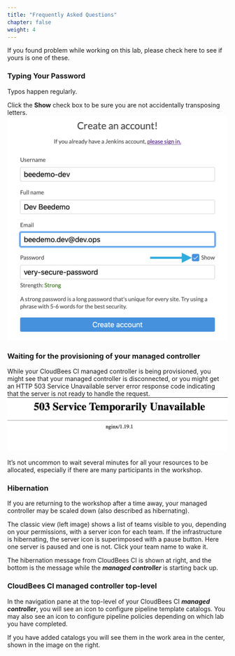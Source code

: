 ```yaml
---
title: "Frequently Asked Questions"
chapter: false
weight: 4
---
```


If you found problem while working on this lab, please check here to see if yours is one of these.

### Typing Your Password

Typos happen regularly. 

Click the **Show** check box to be sure you are not accidentally transposing letters.
![Show password](show-password.png?width=40pc)

### Waiting for the provisioning of your managed controller

While your CloudBees CI managed controller is being provisioned, you might see that your managed controller is disconnected, or you might get an HTTP 503 Service Unavailable server error response code indicating that the server is not ready to handle the request. ![503 Error](503-error.png?width=50pc)

It’s not uncommon to wait several minutes for all your resources to be allocated, especially if there are many participants in the workshop.

### Hibernation

If you are returning to the workshop after a time away, your managed controller may be scaled down (also described as hibernating). 

The classic view (left image) shows a list of teams visible to you, depending on your permissions, with a server icon for each team. If the infrastructure is hibernating, the server icon is superimposed with a pause button. Here one server is paused and one is not. Click your team name to wake it. 

The hibernation message from CloudBees CI is shown at right, and the bottom is the message while the ***managed controller*** is starting back up.

### CloudBees CI managed controller top-level

In the navigation pane at the top-level of your CloudBees CI ***managed controller***, you will see an icon to configure pipeline template catalogs. You may also see an icon to configure pipeline policies depending on which lab you have completed.

If you have added catalogs you will see them in the work area in the center, shown in the image on the right.


